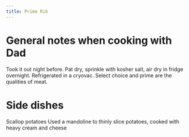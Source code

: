 ```yaml
---
title: Prime Rib
---
```


# General notes when cooking with Dad

Took it out night before. Pat dry, sprinkle with kosher salt, air dry in fridge overnight. Refrigerated in a cryovac. Select choice and prime are the qualities of meat.

# Side dishes

Scallop potatoes
Used a mandoline to thinly slice potatoes, cooked with heavy cream and cheese

